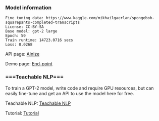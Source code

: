 ### Model information
    
    Fine tuning data: https://www.kaggle.com/mikhailgaerlan/spongebob-squarepants-completed-transcripts
    License: CC-BY-SA
    Base model: gpt-2 large    
    Epoch: 50
    Train runtime: 14723.0716 secs
    Loss: 0.0268
    

API page: [Ainize](https://ainize.ai/fpem123/GPT2-Spongebob?branch=master)

Demo page: [End-point](https://master-gpt2-spongebob-fpem123.endpoint.ainize.ai/)

### ===Teachable NLP=== ###

To train a GPT-2 model, write code and require GPU resources, but can easily fine-tune and get an API to use the model here for free.

Teachable NLP: [Teachable NLP](https://ainize.ai/teachable-nlp)

Tutorial: [Tutorial](https://forum.ainetwork.ai/t/teachable-nlp-how-to-use-teachable-nlp/65?utm_source=community&utm_medium=huggingface&utm_campaign=model&utm_content=teachable%20nlp)